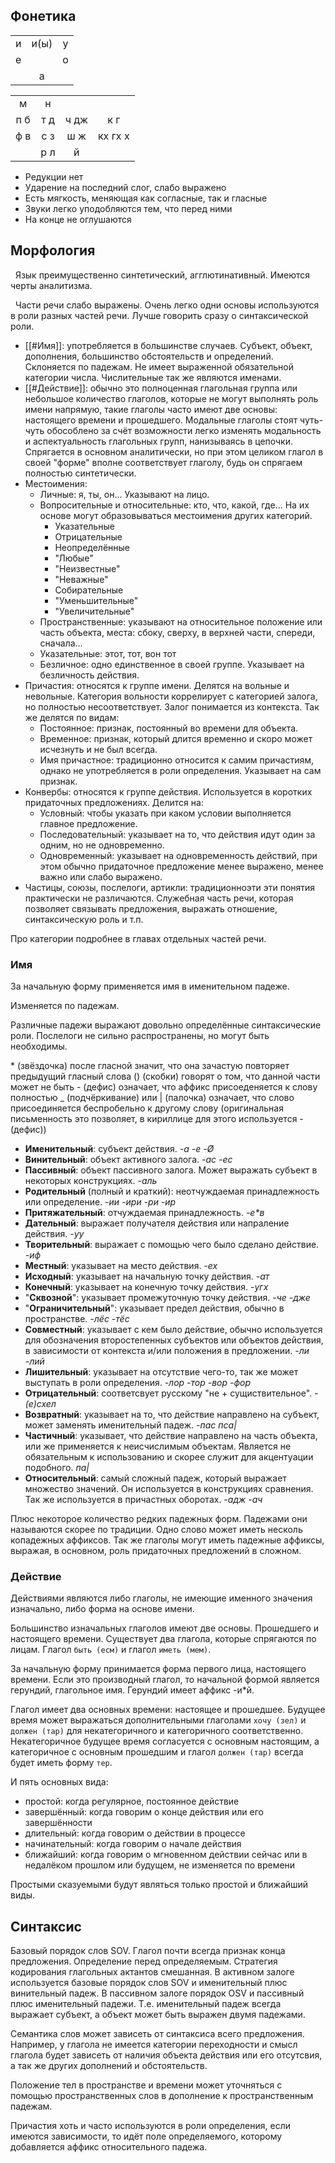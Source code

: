 

## Фонетика

|     |      |     |
|:---:|:----:|:---:|
|  и  | и(ы) |  у  |
|  е  |      |  о  |
|     |  а   |     |


|     |     |      |         |
|:---:|:---:|:----:|:-------:|
|  м  |  н  |      |         |
| п б | т д | ч дж |   к г   |
| ф в | с з | ш ж  | кх гх х |
|     | р л |  й   |         |

- Редукции нет
- Ударение на последний слог, слабо выражено
- Есть мягкость, меняющая как согласные, так и гласные
- Звуки легко уподобляются тем, что перед ними
- На конце не оглушаются

## Морфология

  Язык преимущественно синтетический, агглютинативный. Имеются черты аналитизма.
  
  Части речи слабо выражены. Очень легко одни основы используются в роли разных частей речи. Лучше говорить сразу о синтаксической роли.
  - [[#Имя]]: употребляется в большинстве случаев. Субъект, объект, дополнения, большинство обстоятельств и определений. Склоняется по падежам. Не имеет выраженной обязательной категории числа. Числительные так же являются именами.
  - [[#Действие]]: обычно это полноценная глагольная группа или небольшое количество глаголов, которые не могут выполнять роль имени напрямую, такие глаголы часто имеют две основы: настоящего времени и прошедшего. Модальные глаголы стоят чуть-чуть обособлено за счёт возможности легко изменять модальность и аспектуальность глагольных групп, нанизываясь в цепочки. Спрягается в основном аналитически, но при этом целиком глагол в своей "форме" вполне соответствует глаголу, будь он спрягаем полностью синтетически.
  - Местоимения: 
  	- Личные: я, ты, он... Указывают на лицо.
  	- Вопросительные и относительные: кто, что, какой, где... На их основе могут образовываться местоимения других категорий.
  		- Указательные
		- Отрицательные
		- Неопределённые
		- "Любые"
		- "Неизвестные"
		- "Неважные"
		- Собирательные
		- "Уменьшительные"
		- "Увеличительные"
  	- Пространственные: указывают на относительное положение или часть объекта, места: сбоку, сверху, в верхней части, спереди, сначала... 
  	- Указательные: этот, тот, вон тот
  	- Безличное: одно единственное в своей группе. Указывает на безличность действия.
 - Причастия: относятся к группе имени. Делятся на вольные и невольные. Категория вольности коррелирует с категорией залога, но полностью несоответствует. Залог понимается из контекста. Так же делятся по видам:
	 - Постоянное: признак, постоянный во времени для объекта.
	 - Временное: признак, который длится временно и скоро может исчезнуть и не был всегда.
	 - Имя причастное: традиционно относится к самим причастиям, однако не употребляется в роли определения. Указывает на сам признак.
 - Конвербы: относятся к группе действия. Используется в коротких придаточных предложениях. Делится на:
	 - Условный: чтобы указать при каком условии выполняется главное предложение.
	 - Последовательный: указывает на то, что действия идут один за одним, но не одновременно.
	 - Одновременный: указывает на одновременность действий, при этом обычно придаточное предложение менее выражено, менее важно или слабо выражено.
 - Частицы, союзы, послелоги, артикли: традиционноэти эти понятия практически не различаются. Служебная часть речи, которая позволяет связывать предложения, выражать отношение, синтаксическую роль и т.п.
 
 Про категории подробнее в главах отдельных частей речи.
 
 ### Имя
 
 За начальную форму применяется имя в именительном падеже.
 
 Изменяется по падежам.
 
 Различные падежи выражают довольно определённые синтаксические роли. Послелоги не сильно распространены, но могут быть необходимы.
 
 \* (звёздочка) после гласной значит, что она зачастую повторяет предыдущий гласный слова
 () (скобки) говорят о том, что данной части может не быть
 \- (дефис) означает, что аффикс присоеденяется к слову полностью
 \_ (подчёркивание) или \| (палочка) означает, что слово присоединяется беспробельно к другому слову (оригинальная письменность это позволяет, в кириллице для этого используется - (дефис))
- **Именительный**: субъект действия.
	_-а -е -Ø_
- **Винительный**: объект активного залога.
	_-ас -ес_
- **Пассивный**: объект пассивного залога. Может выражать субъект в некоторых конструкциях.
	_-аль_
- **Родительный** (полный и краткий): неотчуждаемая принадлежность или определение.
	_-ии -ири -ри -ир_
- **Притяжательный**: отчуждаемая принадлежность.
	_-е\*в_
- **Дательный**: выражает получателя действия или напраление действия.
	_-уу_
- **Творительный**: выражает с помощью чего было сделано действие.
	_-иф_
- **Местный**: указывает на место действия.
	_-ех_
- **Исходный**: указывает на начальную точку действия.
	_-ат_
- **Конечный**: указывает на конечную точку действия.
	_-угх_
- "**Сквозной**": указывает промежуточную точку действия.
	_-че -дже_
- "**Ограничительный**": указывает предел действия, обычно в пространстве.
	_-лёс -тёс_
- **Совместный**: указывает с кем было действие, обычно используется для обозначения второстепенных субъектов или объектов действия, в зависимости от контекста и/или положения в предложении.
	_-ли -лий_
- **Лишительный**: указывает на отсутствие чего-то, так же может выступать в роли определения.
	_-лор -тор -вор -фор_
- **Отрицательный**: соответсвует русскому "не + сущиствительное".
	_-(е)схел_
- **Возвратный**: указывает на то, что действие направлено на субъект, может заменять именительный падеж.
	_-пас пса\|_
- **Частичный**: указывает, что действие направлено на часть объекта, или же применяется к неисчислимым объектам. Является не обязательным к использованию и скорее служит для акцентуации подобного.
	_па\|_
- **Относительный**: самый сложный падеж, который выражает множество значений. Он используется в конструкциях сравнения. Так же используется в причастных оборотах.
	_-адж -ач_
	
Плюс некоторое количество редких падежных форм.
Падежами они называются скорее по традиции. Одно слово может иметь несколь копадежных аффиксов. Так же глаголы могут иметь падежные аффиксы, выражая, в основном, роль придаточных предложений в сложном.

### Действие

Действиями являются либо глаголы, не имеющие именного значения изначально, либо форма на основе имени.

Большинство изначальных глаголов имеют две основы. Прошедшего и настоящего времени.
Существует два глагола, которые спрягаются по лицам. Глагол `быть (есм)` и глагол `иметь (мем)`.

За начальную форму принимается форма первого лица, настоящего времени.
Если это производный глагол, то начальной формой является герундий, глагольное имя.
Герундий имеет аффикс -и\*й.

Глагол имеет два основных времени: настоящее и прошедшее. Будущее время может выражаться дополнительными глаголами `хочу (зел)` и `должен (тар)` для некатегоричного и категоричного соответственно. Некатегоричное будущее время согласуется с основным настоящим, а категоричное с основным прошедшим и глагол `должен (тар)` всегда будет иметь форму `тер`.

И пять основных вида:
- простой: когда регулярное, постоянное действие
- завершённый: когда говорим о конце действия или его завершённости
- длительный: когда говорим о действии в процессе
- начинательный: когда говорим о начале действия
- ближайший: когда говорим о мгновенном действии сейчас или в недалёком прошлом или будущем, не изменяется по времени

Простыми сказуемыми будут являться только простой и ближайший виды.

## Синтаксис
 
Базовый порядок слов SOV. Глагол почти всегда признак конца предложения.
Определение перед определяемым.
Стратегия кодирования глагольных актантов смешанная. В активном залоге используется базовые порядок слов SOV и именительный плюс винительный падеж. В пассивном залоге порядок OSV и пассивный плюс именительный падежи. Т.е. именительный падеж всегда выражает субъект, а объект может быть выражен двумя падежами.

Семантика слов может зависеть от синтаксиса всего предложения.
Например, у глагола не имеется категории переходности и смысл глагола будет зависеть от наличия объекта действия или его отсутсвия, а так же других дополнений и обстоятельств.



Положение тел в пространстве и времени может уточняться с помощью пространственных слов в дополнение к пространственным падежам.

Причастия хоть и часто используются в роли определения, если имеются зависимости, то идёт поле определяемого, которому добавляется аффикс относительного падежа.

